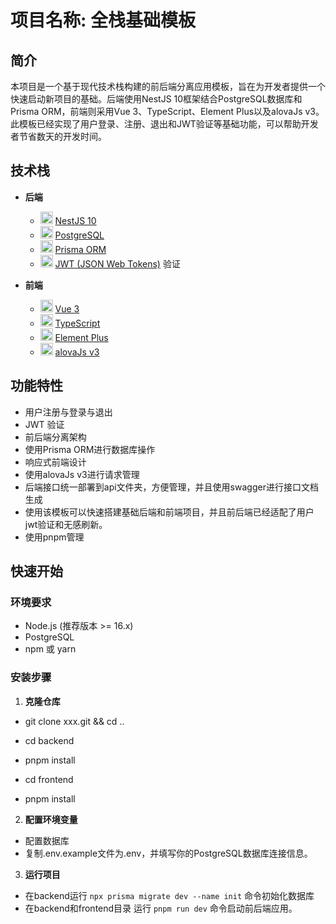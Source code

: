 # 项目名称: 全栈基础模板

## 简介
本项目是一个基于现代技术栈构建的前后端分离应用模板，旨在为开发者提供一个快速启动新项目的基础。后端使用NestJS 10框架结合PostgreSQL数据库和Prisma ORM，前端则采用Vue 3、TypeScript、Element Plus以及alovaJs v3。
此模板已经实现了用户登录、注册、退出和JWT验证等基础功能，可以帮助开发者节省数天的开发时间。

## 技术栈
- **后端**
  - <img src="https://nestjs.com/img/logo-small.svg" width="20" alt="NestJS Logo"> [NestJS 10](https://nestjs.com/)
  - <img src="https://www.postgresql.org/media/img/about/press/elephant.png" width="20" alt="PostgreSQL Logo"> [PostgreSQL](https://www.postgresql.org/)
  - <img src="https://www.prisma.io/docs/img/favicon.png" width="20" alt="Prisma Logo"> [Prisma ORM](https://www.prisma.io/)
  - <img src="https://jwt.io/img/pic_logo.svg" width="20" alt="JWT Logo"> [JWT (JSON Web Tokens)](https://jwt.io/) 验证

- **前端**
  - <img src="https://vuejs.org/images/logo.png" width="20" alt="Vue Logo"> [Vue 3](https://vuejs.org/)
  - <img src="https://www.typescriptlang.org/favicon-32x32.png" width="20" alt="TypeScript Logo"> [TypeScript](https://www.typescriptlang.org/)
  - <img src="https://element-plus.org/images/element-plus-logo-small.svg" width="20" alt="Element Plus Logo"> [Element Plus](https://element-plus.org/)
  - <img src="https://alova.js.org/img/favicon.ico" width="20" alt="alovaJs Logo"> [alovaJs v3](https://alova.js.org/)

## 功能特性
- 用户注册与登录与退出
- JWT 验证
- 前后端分离架构
- 使用Prisma ORM进行数据库操作
- 响应式前端设计
- 使用alovaJs v3进行请求管理
- 后端接口统一部署到api文件夹，方便管理，并且使用swagger进行接口文档生成
- 使用该模板可以快速搭建基础后端和前端项目，并且前后端已经适配了用户jwt验证和无感刷新。
- 使用pnpm管理

## 快速开始

### 环境要求
- Node.js (推荐版本 >= 16.x)
- PostgreSQL
- npm 或 yarn

### 安装步骤
1. **克隆仓库**
- git clone xxx.git && cd ..
- cd backend
- pnpm install

- cd frontend
- pnpm install

2. **配置环境变量**
-  配置数据库
- 复制.env.example文件为.env，并填写你的PostgreSQL数据库连接信息。

3. **运行项目**
-  在backend运行 `npx prisma migrate dev --name init` 命令初始化数据库
-  在backend和frontend目录 运行 `pnpm run dev` 命令启动前后端应用。
